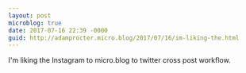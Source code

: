 ```yaml
---
layout: post
microblog: true
date: 2017-07-16 22:39 -0000
guid: http://adamprocter.micro.blog/2017/07/16/im-liking-the.html
---
```

I'm liking the Instagram to micro.blog to twitter cross post workflow. 
